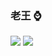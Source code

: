 ### 老王 ⌚️

![](https://img.shields.io/static/v1?label=%E5%89%8D%E7%AB%AF&message=%E5%B7%A5%E7%A8%8B%E5%B8%88&color=red)
![](https://img.shields.io/static/v1?label=%E5%A4%A9%E6%96%87&message=%E7%88%B1%E5%A5%BD%E8%80%85&color=blue)

